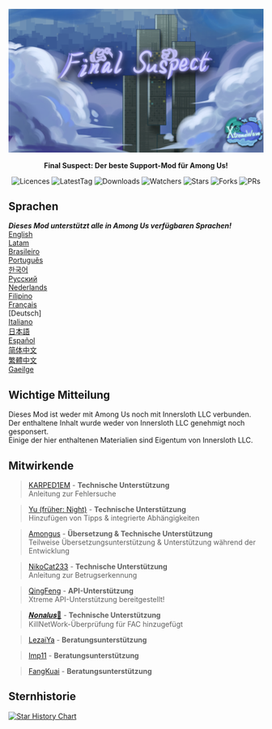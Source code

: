 ﻿<div align="center">

![FS-XW](Assets/LogoWithTeam.png)

**Final Suspect: Der beste Support-Mod für Among Us!**

<img src="https://badgen.net/github/license/XtremeWave/FinalSuspect" alt="Licences">
<img src="https://badgen.net/github/tag/XtremeWave/FinalSuspect" alt="LatestTag">
<img src="https://badgen.net/github/assets-dl/XtremeWave/FinalSuspect" alt="Downloads">
<img src="https://badgen.net/github/watchers/XtremeWave/FinalSuspect" alt="Watchers">
<img src="https://badgen.net/github/stars/XtremeWave/FinalSuspect" alt="Stars">
<img src="https://badgen.net/github/forks/XtremeWave/FinalSuspect" alt="Forks">
<img src="https://badgen.net/github/prs/XtremeWave/FinalSuspect" alt="PRs">

</div>

## Sprachen
***Dieses Mod unterstützt alle in Among Us verfügbaren Sprachen!***<br>
[English](README.md) <br>
[Latam](README_es_LA.md)<br>
[Brasileiro](README_pt_BR.md)<br>
[Português](README_pt.md)<br>
[한국어](README_ko.md)<br>
[Русский](README_ru.md)<br>
[Nederlands](README_nl.md)<br>
[Filipino](README_tl.md)<br>
[Français](README_fr.md)<br>
[Deutsch]<br>
[Italiano](README_it.md)<br>
[日本語](README_ja.md)<br>
[Español](README_es.md)<br>
[简体中文](README_zh.md)<br>
[繁體中文](README_zh_CHT.md)<br>
[Gaeilge](README_ga.md)<br>

## Wichtige Mitteilung
Dieses Mod ist weder mit Among Us noch mit Innersloth LLC verbunden. Der enthaltene Inhalt wurde weder von Innersloth LLC genehmigt noch gesponsert.<br>
Einige der hier enthaltenen Materialien sind Eigentum von Innersloth LLC.

## Mitwirkende
>[KARPED1EM](https://github.com/KARPED1EM) - **Technische Unterstützung**<br>
>Anleitung zur Fehlersuche

>[Yu (früher: Night)](https://github.com/Night-GUA) - **Technische Unterstützung**<br>
>Hinzufügen von Tipps & integrierte Abhängigkeiten

>[Amongus](https://github.com/XiezibanWrite) - **Übersetzung & Technische Unterstützung**<br>
>Teilweise Übersetzungsunterstützung & Unterstützung während der Entwicklung

>[NikoCat233](https://github.com/NikoCat233) - **Technische Unterstützung**<br>
>Anleitung zur Betrugserkennung

> [QingFeng](https://github.com/QingFeng-awa) - **API-Unterstützung**<br>
>Xtreme API-Unterstützung bereitgestellt!

>[𝑵𝒐𝒏𝒂𝒍𝒖𝒔🍥](https://github.com/Reborn5537) - **Technische Unterstützung**<br>
>KillNetWork-Überprüfung für FAC hinzugefügt

>[LezaiYa](https://github.com/LezaiYa1) - **Beratungsunterstützung**

>[Imp11](https://github.com/dabao40) - **Beratungsunterstützung**

>[FangKuai](https://github.com/FangKuaiYa/) - **Beratungsunterstützung**

## Sternhistorie
[![Star History Chart](https://api.star-history.com/svg?repos=XtremeWave/FinalSuspect&type=Date)](https://star-history.com/#XtremeWave/FinalSuspect&Date)